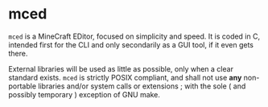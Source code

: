 # mced
`mced` is a MineCraft EDitor, focused on simplicity and speed. It is coded in C,
intended first for the CLI and only secondarily as a GUI tool, if it even gets
there.

External libraries will be used as little as possible, only when a clear
standard exists. `mced` is strictly POSIX compliant, and shall not use **any**
non-portable libraries and/or system calls or extensions ; with the sole ( and
possibly temporary ) exception of GNU make.

